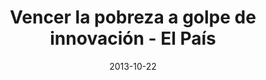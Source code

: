 ---
title: Vencer la pobreza a golpe de innovación -  El País
date: 2013-10-22
external_link: https://elpais.com/sociedad/2013/10/22/vidayartes/1382469758_871225.html
thumbnail: /assets/press/20131022-elpais.png
in_home: true
---